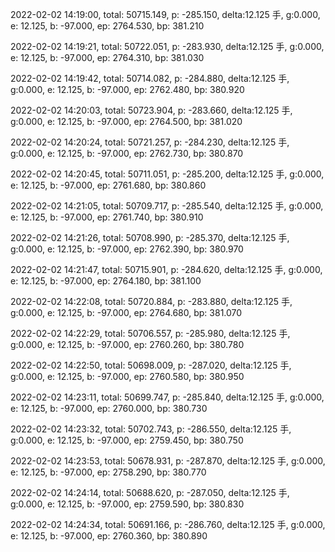 2022-02-02 14:19:00, total: 50715.149, p: -285.150, delta:12.125 手, g:0.000, e: 12.125, b: -97.000, ep: 2764.530, bp: 381.210

2022-02-02 14:19:21, total: 50722.051, p: -283.930, delta:12.125 手, g:0.000, e: 12.125, b: -97.000, ep: 2764.310, bp: 381.030

2022-02-02 14:19:42, total: 50714.082, p: -284.880, delta:12.125 手, g:0.000, e: 12.125, b: -97.000, ep: 2762.480, bp: 380.920

2022-02-02 14:20:03, total: 50723.904, p: -283.660, delta:12.125 手, g:0.000, e: 12.125, b: -97.000, ep: 2764.500, bp: 381.020

2022-02-02 14:20:24, total: 50721.257, p: -284.230, delta:12.125 手, g:0.000, e: 12.125, b: -97.000, ep: 2762.730, bp: 380.870

2022-02-02 14:20:45, total: 50711.051, p: -285.200, delta:12.125 手, g:0.000, e: 12.125, b: -97.000, ep: 2761.680, bp: 380.860

2022-02-02 14:21:05, total: 50709.717, p: -285.540, delta:12.125 手, g:0.000, e: 12.125, b: -97.000, ep: 2761.740, bp: 380.910

2022-02-02 14:21:26, total: 50708.990, p: -285.370, delta:12.125 手, g:0.000, e: 12.125, b: -97.000, ep: 2762.390, bp: 380.970

2022-02-02 14:21:47, total: 50715.901, p: -284.620, delta:12.125 手, g:0.000, e: 12.125, b: -97.000, ep: 2764.180, bp: 381.100

2022-02-02 14:22:08, total: 50720.884, p: -283.880, delta:12.125 手, g:0.000, e: 12.125, b: -97.000, ep: 2764.680, bp: 381.070

2022-02-02 14:22:29, total: 50706.557, p: -285.980, delta:12.125 手, g:0.000, e: 12.125, b: -97.000, ep: 2760.260, bp: 380.780

2022-02-02 14:22:50, total: 50698.009, p: -287.020, delta:12.125 手, g:0.000, e: 12.125, b: -97.000, ep: 2760.580, bp: 380.950

2022-02-02 14:23:11, total: 50699.747, p: -285.840, delta:12.125 手, g:0.000, e: 12.125, b: -97.000, ep: 2760.000, bp: 380.730

2022-02-02 14:23:32, total: 50702.743, p: -286.550, delta:12.125 手, g:0.000, e: 12.125, b: -97.000, ep: 2759.450, bp: 380.750

2022-02-02 14:23:53, total: 50678.931, p: -287.870, delta:12.125 手, g:0.000, e: 12.125, b: -97.000, ep: 2758.290, bp: 380.770

2022-02-02 14:24:14, total: 50688.620, p: -287.050, delta:12.125 手, g:0.000, e: 12.125, b: -97.000, ep: 2759.590, bp: 380.830

2022-02-02 14:24:34, total: 50691.166, p: -286.760, delta:12.125 手, g:0.000, e: 12.125, b: -97.000, ep: 2760.360, bp: 380.890